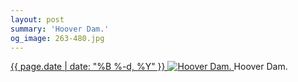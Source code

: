 ```yaml
---
layout: post
summary: 'Hoover Dam.'
og_image: 263-480.jpg
---
```


<p>
 <time>
  <a href="/263">
   {{ page.date | date: "%B %-d, %Y" }}
  </a>
 </time>
 <a href="/263">
  <img alt="Hoover Dam." data-taken="12/27/2013" sizes="(min-width: 700px) 50vw, calc(100vw - 2rem)" src="{{ site.assets_url }}/263-240.jpg" srcset="{{ site.assets_url }}/263-480.jpg 480w, {{ site.assets_url }}/263-360.jpg 360w, {{ site.assets_url }}/263-240.jpg 240w, {{ site.assets_url }}/263-120.jpg 120w"/>
 </a>
 <span>
  Hoover Dam.
 </span>
</p>
